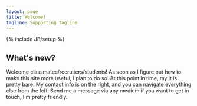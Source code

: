 ```yaml
---
layout: page
title: Welcome!
tagline: Supporting tagline
---
```

{% include JB/setup %}

## What's new?

Welcome classmates/recruiters/students!  As soon as I figure out how to make this site more useful, I plan to do so.  At this point in time, my it is pretty bare.  My contact info is on the right, and you can navigate everything else from the left.  Send me a message via any medium if you want to get in touch, I'm pretty friendly.


